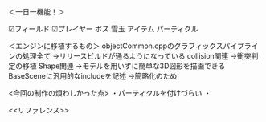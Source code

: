 ＜一日一機能！＞

☑フィールド
☑プレイヤー
ボス
雪玉
アイテム
パーティクル


＜エンジンに移植するもの＞
objectCommon.cppのグラフィックスパイプラインの処理全て
→リリースビルドが通るようになっている
collision関連
→衝突判定の移植
Shape関連
→モデルを用いずに簡単な3D図形を描画できる
BaseSceneに汎用的なincludeを記述
→簡略化のため

<今回の制作の煩わしかった点>
・パーティクルを付けづらい
・



<<リファレンス>>
